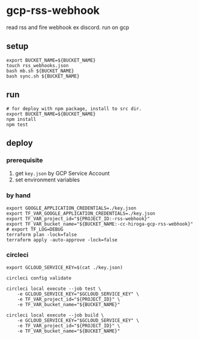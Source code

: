# gcp-rss-webhook

read rss and fire webhook ex discord. run on gcp

## setup

```shell
export BUCKET_NAME=${BUCKET_NAME}
touch rss_webhooks.json
bash mb.sh ${BUCKET_NAME}
bash sync.sh ${BUCKET_NAME}
```

## run

```shell
# for deploy with npm package, install to src dir.
export BUCKET_NAME=${BUCKET_NAME}
npm install
npm test
```

## deploy

### prerequisite

1. get `key.json` by GCP Service Account
2. set environment variables

### by hand

```shell
export GOOGLE_APPLICATION_CREDENTIALS=./key.json
export TF_VAR_GOOGLE_APPLICATION_CREDENTIALS=./key.json
export TF_VAR_project_id="${PROJECT_ID:-rss-webhook}"
export TF_VAR_bucket_name="${BUCKET_NAME:-cc-hiroga-gcp-rss-webhook}"
# export TF_LOG=DEBUG
terraform plan -lock=false
terraform apply -auto-approve -lock=false
```

### circleci

```shell
export GCLOUD_SERVICE_KEY=$(cat ./key.json)

circleci config validate

circleci local execute --job test \
    -e GCLOUD_SERVICE_KEY="$GCLOUD_SERVICE_KEY" \
    -e TF_VAR_project_id="${PROJECT_ID}" \
    -e TF_VAR_bucket_name="${BUCKET_NAME}"

circleci local execute --job build \
    -e GCLOUD_SERVICE_KEY="$GCLOUD_SERVICE_KEY" \
    -e TF_VAR_project_id="${PROJECT_ID}" \
    -e TF_VAR_bucket_name="${BUCKET_NAME}"
```
